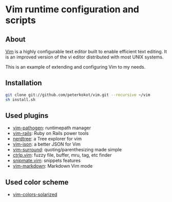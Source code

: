 Vim runtime configuration and scripts
=====================================


About
-----

[Vim](http://www.vim.org/) is a highly configurable text editor built to enable efficient text editing.
It is an improved version of the vi editor distributed with most UNIX systems.

This is an example of extending and configuring Vim to my needs.

Installation
------------

```bash
git clone git://github.com/peterkokot/vim.git --recursive ~/vim
sh install.sh
```

Used plugins
------------

* [vim-pathogen](https://github.com/tpope/vim-pathogen): runtimepath manager
* [vim-rails](https://github.com/tpope/vim-rails): Ruby on Rails power tools
* [nerdtree](https://github.com/scrooloose/nerdtree): a Tree explorer for vim
* [vim-json](https://github.com/elzr/vim-json): a better JSON for Vim
* [vim-surround](https://github.com/tpope/vim-surround): quoting/parenthesizing made simple
* [ctrlp.vim](https://github.com/kien/ctrlp.vim): fuzzy file, buffer, mru, tag, etc finder
* [snipmate.vim](https://github.com/msanders/snipmate.vim): snippets features
* [vim-markdown](https://github.com/plasticboy/vim-markdown): Markdown Vim mode

Used color scheme
-----------------

* [vim-colors-solarized](https://github.com/altercation/vim-colors-solarized)
